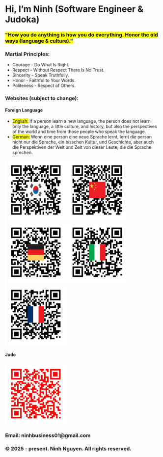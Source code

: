 <head>
  <h1>Hi, I’m Ninh (Software Engineer & Judoka)</h1>
  <h3><mark>"How you do anything is how you do everything. Honor the old ways (language & culture)."</mark></h3>
</head>

<body>
 <h3>Martial Principles:</h3>
  <ul>
    <li>Courage - Do What Is Right.</li>
    <li>Respect - Without Respect There Is No Trust.</li>
    <li>Sincerity - Speak Truthfully.</li>
    <li>Honor - Faithful to Your Words.</li>
    <li>Politeness - Respect of Others.</li>
  </ul>

  <h3>Websites (subject to change):</h3>
  <h4>Foreign Language</h4>
  <ul>
    <li><mark>English:</mark> If a person learn a new language, the person does not learn only the language, a little culture, and history, but also the perspectives of the world and time from those people who speak the language.</li>
    <li><mark>German:</mark> Wenn eine person eine neue Sprache lernt, lernt die person nicht nur die Sprache, ein bisschen Kultur, und Geschichte, aber auch die Perspektiven der Welt und Zeit von dieser Leute, die die Sprache sprechen.
    </li>
  </ul>
  <span><img src="/asset/Korea82.png" alt="QR code for Korean" height="200" width="200"><img src="/asset/China86.png" alt="QR code for Chinese" height="200" width="200"><img src="/asset/Germany49.png" alt="QR code for German" height="200" width="200"><img src="/asset/Italy39.png" alt="QR code for Italian" height="200" width="200"><img src="/asset/France33.png" alt="QR code for French Grammar" height="200" width="200"></span>

  <h4>Judo</h4>
  <img src="/asset/judo.png" alt=" Judo QR code" height="200" width="200">
  <br>
  
  <footer>
    <h3>Email: ninhbusiness01@gmail.com</h3>
    <h3>&copy 2025 - present. Ninh Nguyen. All rights reserved.</h3>
  </footer>
</body>

<!---
ninh-nguyen01/ninh-nguyen01 is a ✨ special ✨ repository because its `README.md` (this file) appears on your GitHub profile.
You can click the Preview link to take a look at your changes.
--->
